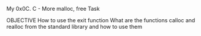My 0x0C. C - More malloc, free Task

OBJECTIVE
How to use the exit function
What are the functions calloc and realloc from the standard library and how to use them

